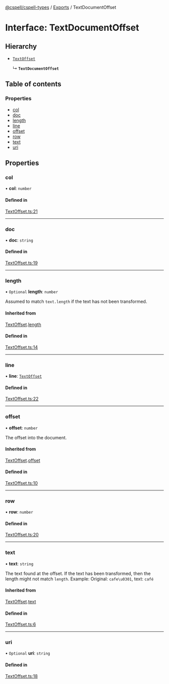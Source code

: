 [@cspell/cspell-types](../README.md) / [Exports](../modules.md) / TextDocumentOffset

# Interface: TextDocumentOffset

## Hierarchy

- [`TextOffset`](TextOffset.md)

  ↳ **`TextDocumentOffset`**

## Table of contents

### Properties

- [col](TextDocumentOffset.md#col)
- [doc](TextDocumentOffset.md#doc)
- [length](TextDocumentOffset.md#length)
- [line](TextDocumentOffset.md#line)
- [offset](TextDocumentOffset.md#offset)
- [row](TextDocumentOffset.md#row)
- [text](TextDocumentOffset.md#text)
- [uri](TextDocumentOffset.md#uri)

## Properties

### col

• **col**: `number`

#### Defined in

[TextOffset.ts:21](https://github.com/streetsidesoftware/cspell/blob/9347337/packages/cspell-types/src/TextOffset.ts#L21)

___

### doc

• **doc**: `string`

#### Defined in

[TextOffset.ts:19](https://github.com/streetsidesoftware/cspell/blob/9347337/packages/cspell-types/src/TextOffset.ts#L19)

___

### length

• `Optional` **length**: `number`

Assumed to match `text.length` if the text has not been transformed.

#### Inherited from

[TextOffset](TextOffset.md).[length](TextOffset.md#length)

#### Defined in

[TextOffset.ts:14](https://github.com/streetsidesoftware/cspell/blob/9347337/packages/cspell-types/src/TextOffset.ts#L14)

___

### line

• **line**: [`TextOffset`](TextOffset.md)

#### Defined in

[TextOffset.ts:22](https://github.com/streetsidesoftware/cspell/blob/9347337/packages/cspell-types/src/TextOffset.ts#L22)

___

### offset

• **offset**: `number`

The offset into the document.

#### Inherited from

[TextOffset](TextOffset.md).[offset](TextOffset.md#offset)

#### Defined in

[TextOffset.ts:10](https://github.com/streetsidesoftware/cspell/blob/9347337/packages/cspell-types/src/TextOffset.ts#L10)

___

### row

• **row**: `number`

#### Defined in

[TextOffset.ts:20](https://github.com/streetsidesoftware/cspell/blob/9347337/packages/cspell-types/src/TextOffset.ts#L20)

___

### text

• **text**: `string`

The text found at the offset. If the text has been transformed, then the length might not match `length`.
Example: Original: `cafe\u0301`, text: `café`

#### Inherited from

[TextOffset](TextOffset.md).[text](TextOffset.md#text)

#### Defined in

[TextOffset.ts:6](https://github.com/streetsidesoftware/cspell/blob/9347337/packages/cspell-types/src/TextOffset.ts#L6)

___

### uri

• `Optional` **uri**: `string`

#### Defined in

[TextOffset.ts:18](https://github.com/streetsidesoftware/cspell/blob/9347337/packages/cspell-types/src/TextOffset.ts#L18)
